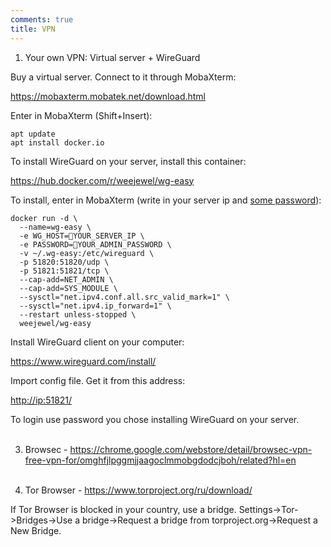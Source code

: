 ```yaml
---
comments: true
title: VPN
---
```


1) Your own VPN: Virtual server + WireGuard

Buy a virtual server. Connect to it through MobaXterm:

<https://mobaxterm.mobatek.net/download.html>

Enter in MobaXterm (Shift+Insert):

```
apt update
apt install docker.io
```

To install WireGuard on your server, install this container:

<https://hub.docker.com/r/weejewel/wg-easy>

To install, enter in MobaXterm (write in your server ip and [some password](https://www.random.org/strings/?num=1&len=15&digits=on&upperalpha=on&loweralpha=on&unique=on&format=html&rnd=new)):

```
docker run -d \
  --name=wg-easy \
  -e WG_HOST=🚨YOUR_SERVER_IP \
  -e PASSWORD=🚨YOUR_ADMIN_PASSWORD \
  -v ~/.wg-easy:/etc/wireguard \
  -p 51820:51820/udp \
  -p 51821:51821/tcp \
  --cap-add=NET_ADMIN \
  --cap-add=SYS_MODULE \
  --sysctl="net.ipv4.conf.all.src_valid_mark=1" \
  --sysctl="net.ipv4.ip_forward=1" \
  --restart unless-stopped \
  weejewel/wg-easy
  ```
  
Install WireGuard client on your computer:

<https://www.wireguard.com/install/>

Import config file. Get it from this address:

<http://ip:51821/>

To login use password you chose installing WireGuard on your server.
<br><br>

3) Browsec - <https://chrome.google.com/webstore/detail/browsec-vpn-free-vpn-for/omghfjlpggmjjaagoclmmobgdodcjboh/related?hl=en>
<br><br>

4) Tor Browser - <https://www.torproject.org/ru/download/>

If Tor Browser is blocked in your country, use a bridge. Settings->Tor->Bridges->Use a bridge->Request a bridge from torproject.org->Request a New Bridge.